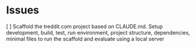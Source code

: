 # Issues

[ ] Scaffold the treddit.com project based on CLAUDE.md. Setup development, build, test, run environment, project structure, dependencies, minimal files to run the scaffold and evaluate using a local server
